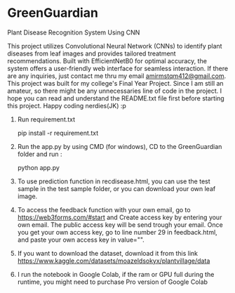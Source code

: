 # GreenGuardian
Plant Disease Recognition System Using CNN

This project utilizes Convolutional Neural Network (CNNs) to identify plant diseases from leaf images and provides tailored treatment recommendations. Built with EfficientNetB0 for optimal accuracy, the system offers a user-friendly web interface for seamless interaction. If there are any inquiries, just contact me thru my email amirmstqm412@gmail.com. This project was built for my college's Final Year Project. Since I am still an amateur, so there might be any unnecessaries line of code in the project. I hope you can read and understand the README.txt file first before starting this project. Happy coding nerdies(JK) :p

1. Run requirement.txt

    pip install -r requirement.txt

2. Run the app.py by using CMD (for windows), CD to the GreenGuardian folder and run :

    python app.py

3. To use prediction function in recdisease.html, you can use the test sample in the test sample folder, or you can download your own leaf
   image.

4. To access the feedback function with your own email, go to https://web3forms.com/#start and Create access key by entering your own email.
   The public access key will be send trough your email. Once you get your own access key, go to line number 29 in feedback.html, and paste
   your own access key in value="".

5. If you want to download the dataset, download it from this link https://www.kaggle.com/datasets/moazeldsokyx/plantvillage/data

6. I run the notebook in Google Colab, if the ram or GPU full during the runtime, you might need to purchase Pro version of Google Colab



    
